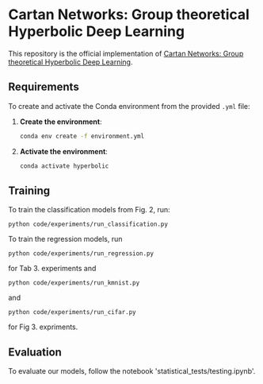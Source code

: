 # Cartan Networks: Group theoretical Hyperbolic Deep Learning

This repository is the official implementation of [Cartan Networks: Group theoretical Hyperbolic Deep Learning](https://arxiv.org/). 

## Requirements

To create and activate the Conda environment from the provided `.yml` file:

1. **Create the environment**:

   ```bash
   conda env create -f environment.yml
   ```

2. **Activate the environment**:

   ```bash
   conda activate hyperbolic
   ```

## Training

To train the classification models from Fig. 2, run:

```
python code/experiments/run_classification.py
```

To train the regression models, run

```
python code/experiments/run_regression.py
```

for Tab 3. experiments and

```
python code/experiments/run_kmnist.py
```

and

```
python code/experiments/run_cifar.py
```

for Fig 3. expriments.

## Evaluation

To evaluate our models, follow the notebook 'statistical_tests/testing.ipynb'.
